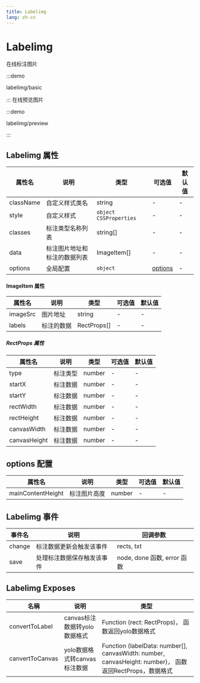 ```yaml
---
title: Labelimg
lang: zh-cn
---
```


# Labelimg

在线标注图片

:::demo

labelimg/basic

:::
在线预览图片

:::demo

labelimg/preview

:::

## Labelimg 属性

| 属性名    | 说明                         | 类型                     | 可选值                             | 默认值 |
| --------- | ---------------------------- | ------------------------ | ---------------------------------- | ------ |
| className | 自定义样式类名               | string                   | -                                  | -      |
| style     | 自定义样式                   | `object` `CSSProperties` | -                                  | -      |
| classes   | 标注类型名称列表             | string[]                 | -                                  | -      |
| data      | 标注图片地址和标注的数据列表 | ImageItem[]              | -                                  | -      |
| options   | 全局配置                     | `object`                 | [options](./labelimg#options-配置) | -      |

#### ImageItem 属性

| 属性名   | 说明       | 类型        | 可选值 | 默认值 |
| -------- | ---------- | ----------- | ------ | ------ |
| imageSrc | 图片地址   | string      | -      | -      |
| labels   | 标注的数据 | RectProps[] | -      | -      |

##### RectProps 属性

| 属性名       | 说明     | 类型   | 可选值 | 默认值 |
| ------------ | -------- | ------ | ------ | ------ |
| type         | 标注类型 | number | -      | -      |
| startX       | 标注数据 | number | -      | -      |
| startY       | 标注数据 | number | -      | -      |
| rectWidth    | 标注数据 | number | -      | -      |
| rectHeight   | 标注数据 | number | -      | -      |
| canvasWidth  | 标注数据 | number | -      | -      |
| canvasHeight | 标注数据 | number | -      | -      |

## options 配置

| 属性名            | 说明         | 类型   | 可选值 | 默认值 |
| ----------------- | ------------ | ------ | ------ | ------ |
| mainContentHeight | 标注图片高度 | number | -      | -      |

## Labelimg 事件

| 事件名 | 说明                       | 回调参数                    |
| ------ | -------------------------- | --------------------------- |
| change | 标注数据更新会触发该事件   | rects, txt                  |
| save   | 处理标注数据保存触发该事件 | node, done 函数, error 函数 |

## Labelimg Exposes

| 名稱            | 说明                         | 类型                                                                                                    |
| --------------- | ---------------------------- | ------------------------------------------------------------------------------------------------------- |
| convertToLabel  | canvas标注数据转yolo数据格式 | Function (rect: RectProps)， 函数返回yolo数据格式                                                       |
| canvertToCanvas | yolo数据格式转canvas标注数据 | Function (labelData: number[], canvasWidth: number, canvasHeight: number)， 函数返回RectProps，数据格式 |
